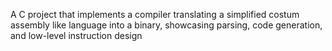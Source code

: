 A C project that implements a compiler translating a simplified costum assembly like language into a binary, showcasing parsing, code generation, and low-level instruction design
